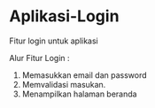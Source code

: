 # Aplikasi-Login
Fitur login untuk aplikasi

Alur Fitur Login :
1. Memasukkan email dan password
2. Memvalidasi masukan.
3. Menampilkan halaman beranda
